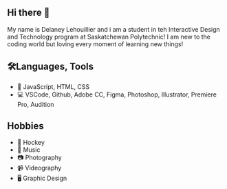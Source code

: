<h2>Hi there 👋 </h2>
My name is Delaney Lehouillier and i am a student in teh Interactive Design and Technology program at Saskatchewan Polytechnic! I am new to the coding world but loving every moment of learning new things! 


<h2>🛠️Languages, Tools</h2>
<ul>
  <li>🧮 JavaScript, HTML, CSS</li>
  <li>💻 VSCode, Github, Adobe CC, Figma, Photoshop, Illustrator, Premiere Pro, Audition </li>
</ul>

<h2>Hobbies</h2>
<ul>
  <li>🏒 Hockey</li>
  <li>🎵 Music</li>
  <li>📷 Photography</li>
  <li>📹 Videography</li>
  <li>🖥️ Graphic Design</li>
</ul>

